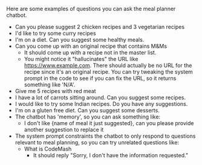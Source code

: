 Here are some examples of questions you can ask the meal planner chatbot.

* Can you please suggest 2 chicken recipes and 3 vegetarian recipes
* I'd like to try some curry recipes
* I'm on a diet. Can you suggest some healthy meals.
* Can you come up with an original recipe that contains M&Ms
    * It should come up with a recipe not in the master list. 
    * You might notice it "hallucinates" the URL like https://www.example.com. There should actually be no URL for the recipe since it's an original recipe. You can try tweaking the system prompt in the code to see if you can fix the URL, so it returns something like 'N/A'.
* Give me 5 recipes with red meat
* I have a lot of carrots sitting around. Can you suggest some recipes.
* I would like to try some Indian recipes. Do you have any suggestions.
* I'm on a gluten free diet. Can you suggest some desserts.
* The chatbot has 'memory', so you can ask something like:
    * I don't like {name of meal it just suggested}, can you please provide another suggestion to replace it
* The system prompt constraints the chatbot to only respond to questions relevant to meal planning, so you can try unrelated questions like:
    * What is CodeMash 
        * It should reply "Sorry, I don't have the information requested."